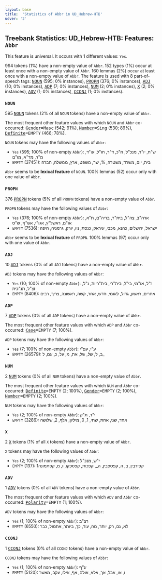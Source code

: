 ```yaml
---
layout: base
title:  'Statistics of Abbr in UD_Hebrew-HTB'
udver: '2'
---
```


## Treebank Statistics: UD_Hebrew-HTB: Features: `Abbr`

This feature is universal.
It occurs with 1 different values: `Yes`.

994 tokens (1%) have a non-empty value of `Abbr`.
152 types (1%) occur at least once with a non-empty value of `Abbr`.
160 lemmas (2%) occur at least once with a non-empty value of `Abbr`.
The feature is used with 8 part-of-speech tags: <tt><a href="he_htb-pos-NOUN.html">NOUN</a></tt> (595; 0% instances), <tt><a href="he_htb-pos-PROPN.html">PROPN</a></tt> (376; 0% instances), <tt><a href="he_htb-pos-ADJ.html">ADJ</a></tt> (10; 0% instances), <tt><a href="he_htb-pos-ADP.html">ADP</a></tt> (7; 0% instances), <tt><a href="he_htb-pos-NUM.html">NUM</a></tt> (2; 0% instances), <tt><a href="he_htb-pos-X.html">X</a></tt> (2; 0% instances), <tt><a href="he_htb-pos-ADV.html">ADV</a></tt> (1; 0% instances), <tt><a href="he_htb-pos-CCONJ.html">CCONJ</a></tt> (1; 0% instances).

### `NOUN`

595 <tt><a href="he_htb-pos-NOUN.html">NOUN</a></tt> tokens (2% of all `NOUN` tokens) have a non-empty value of `Abbr`.

The most frequent other feature values with which `NOUN` and `Abbr` co-occurred: <tt><a href="he_htb-feat-Gender.html">Gender</a></tt><tt>=Masc</tt> (542; 91%), <tt><a href="he_htb-feat-Number.html">Number</a></tt><tt>=Sing</tt> (530; 89%), <tt><a href="he_htb-feat-Definite.html">Definite</a></tt><tt>=EMPTY</tt> (466; 78%).

`NOUN` tokens may have the following values of `Abbr`:

* `Yes` (595; 100% of non-empty `Abbr`): ש"ח, יו"ר, מנכ"ל, ח"כ, ד"ר, חו"ל, עו"ד, מ"ר, מד"א, מו"ם
* `EMPTY` (37451): בית, יום, משרד, משטרה, %, שר, משפט, ארץ, ממשלה, חברה

`Abbr` seems to be **lexical feature** of `NOUN`. 100% lemmas (52) occur only with one value of `Abbr`.

### `PROPN`

376 <tt><a href="he_htb-pos-PROPN.html">PROPN</a></tt> tokens (5% of all `PROPN` tokens) have a non-empty value of `Abbr`.

`PROPN` tokens may have the following values of `Abbr`:

* `Yes` (376; 100% of non-empty `Abbr`): ארה"ב, צה"ל, בית"ר, בריה"ם, ת"א, או"ם, ראשל"ץ, אגו"י, אש"ף, ש"ס
* `EMPTY` (7536): ישראל, ירושלים, כהנא, מכבי, עיראק, כנסת, ניו, יורק, גרמניה, חיפה

`Abbr` seems to be **lexical feature** of `PROPN`. 100% lemmas (97) occur only with one value of `Abbr`.

### `ADJ`

10 <tt><a href="he_htb-pos-ADJ.html">ADJ</a></tt> tokens (0% of all `ADJ` tokens) have a non-empty value of `Abbr`.

`ADJ` tokens may have the following values of `Abbr`:

* `Yes` (10; 100% of non-empty `Abbr`): ז"ל, או"מי, בי"ל, בית"רי, בית"ריות, נ"ל, זצ"ל, תנ"כית
* `EMPTY` (8406): אחרים, ראשון, גדול, לאומי, חדש, אחר, קשה, ראשונה, צריך, רבים

### `ADP`

7 <tt><a href="he_htb-pos-ADP.html">ADP</a></tt> tokens (0% of all `ADP` tokens) have a non-empty value of `Abbr`.

The most frequent other feature values with which `ADP` and `Abbr` co-occurred: <tt><a href="he_htb-feat-Case.html">Case</a></tt><tt>=EMPTY</tt> (7; 100%).

`ADP` tokens may have the following values of `Abbr`:

* `Yes` (7; 100% of non-empty `Abbr`): ע"י, עפ"י
* `EMPTY` (26579): ב, ל, _של_, של, את, מ, על, כ, עם, ל_

### `NUM`

2 <tt><a href="he_htb-pos-NUM.html">NUM</a></tt> tokens (0% of all `NUM` tokens) have a non-empty value of `Abbr`.

The most frequent other feature values with which `NUM` and `Abbr` co-occurred: <tt><a href="he_htb-feat-Definite.html">Definite</a></tt><tt>=EMPTY</tt> (2; 100%), <tt><a href="he_htb-feat-Gender.html">Gender</a></tt><tt>=EMPTY</tt> (2; 100%), <tt><a href="he_htb-feat-Number.html">Number</a></tt><tt>=EMPTY</tt> (2; 100%).

`NUM` tokens may have the following values of `Abbr`:

* `Yes` (2; 100% of non-empty `Abbr`): י"ד, ת"ק
* `EMPTY` (3286): אחד, שני, אחת, שתי, 1, 0, מיליון, אלף, 2, שלושה

### `X`

2 <tt><a href="he_htb-pos-X.html">X</a></tt> tokens (1% of all `X` tokens) have a non-empty value of `Abbr`.

`X` tokens may have the following values of `Abbr`:

* `Yes` (2; 100% of non-empty `Abbr`): י"ש, מנכ"ל
* `EMPTY` (137): קפידבין, ב, ה, קפספבין, ה_, קפכות, קפספקו, ו, מ, קפתמונה1

### `ADV`

1 <tt><a href="he_htb-pos-ADV.html">ADV</a></tt> tokens (0% of all `ADV` tokens) have a non-empty value of `Abbr`.

The most frequent other feature values with which `ADV` and `Abbr` co-occurred: <tt><a href="he_htb-feat-Polarity.html">Polarity</a></tt><tt>=EMPTY</tt> (1; 100%).

`ADV` tokens may have the following values of `Abbr`:

* `Yes` (1; 100% of non-empty `Abbr`): רצ"ב
* `EMPTY` (6550): לא, גם, רק, יותר, מה, עוד, כך, ביותר, אתמול, כבר

### `CCONJ`

1 <tt><a href="he_htb-pos-CCONJ.html">CCONJ</a></tt> tokens (0% of all `CCONJ` tokens) have a non-empty value of `Abbr`.

`CCONJ` tokens may have the following values of `Abbr`:

* `Yes` (1; 100% of non-empty `Abbr`): ע"ף
* `EMPTY` (5120): ו, או, אבל, אך, אלא, אולם, אף, אילו, עקב, מאשר

